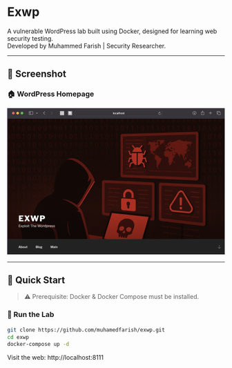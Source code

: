 #  Exwp

A vulnerable WordPress lab built using Docker, designed for learning web security testing.  
Developed by Muhammed Farish | Security Researcher.

---

## 📸 Screenshot

### 🏠 WordPress Homepage

![WordPress Homepage](assets/homepage.png)

---

## 🚀 Quick Start

> ⚠️ Prerequisite: Docker & Docker Compose must be installed.

### 🔧 Run the Lab

```bash
git clone https://github.com/muhamedfarish/exwp.git
cd exwp
docker-compose up -d
```

Visit the web:
http://localhost:8111
